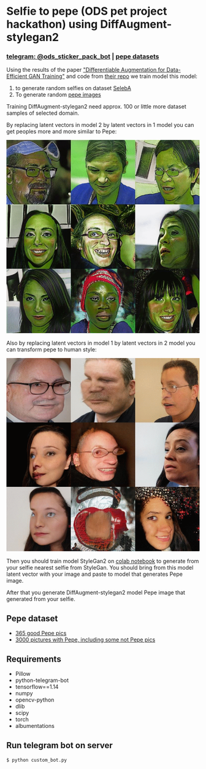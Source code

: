 # Selfie to pepe (ODS pet project hackathon) using DiffAugment-stylegan2

### [telegram: @ods_sticker_pack_bot](https://t.me/ods_sticker_pack_bot) | [pepe datasets](https://drive.google.com/drive/folders/1A5lvBdknNP2qZ8ySwV7u-gbZA7graSsE?usp=sharing)

Using the results of the paper
["Differentiable Augmentation for Data-Efficient GAN Training"](https://hanlab.mit.edu/projects/data-efficient-gans/)
and code from [their repo](https://github.com/mit-han-lab/data-efficient-gans) we train model this model:
 1. to generate random selfies on dataset [SelebA](http://mmlab.ie.cuhk.edu.hk/projects/CelebA.html)
 2. To generate random [pepe images](https://drive.google.com/file/d/1kihnhn8UaUE0VTw9unEZKKpRBgPCCH4w/view?usp=sharing)
 
 
Training DiffAugment-stylegan2 need approx. 100 or little more dataset samples of selected domain.
 
By replacing latent vectors in model 2 by latent vectors in 1 model you can get peoples
 more and more similar to Pepe:
 
 
![selfie_to_pepe](./pictures/selfie_to_pepe.gif)



Also by replacing latent vectors in model 1 by latent vectors in 2 model you can transform pepe to human style:
 
 
![pepe_to_selfie](./pictures/pepe_to_selfie.gif)


Then you should train model StyleGan2 on 
[colab notebook](https://colab.research.google.com/drive/1s2XPNMwf6HDhrJ1FMwlW1jl-eQ2-_tlk?usp=sharing) 
to generate from your selfie nearest selfie from StyleGan. You should bring from this model latent vector 
with your image and paste to model that generates Pepe image.

After that you generate DiffAugment-stylegan2 model Pepe image that generated from your selfie.



## Pepe dataset

 - [365 good Pepe pics](https://drive.google.com/file/d/1kihnhn8UaUE0VTw9unEZKKpRBgPCCH4w/view?usp=sharing)
 - [3000 pictures with Pepe, including some not Pepe pics](https://drive.google.com/file/d/1It0uWyf0lgqPMSSkUeXzkIPGd8JXKyJA/view?usp=sharing)

## Requirements
 - Pillow
 - python-telegram-bot
 - tensorflow==1.14
 - numpy
 - opencv-python
 - dlib
 - scipy
 - torch
 - albumentations
 
 
 
## Run telegram bot on server 
 ```shell
 $ python custom_bot.py
```

